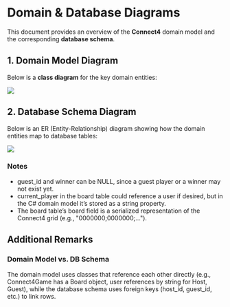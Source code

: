# Domain & Database Diagrams

This document provides an overview of the **Connect4** domain model and the corresponding **database schema**.

## 1. Domain Model Diagram
Below is a **class diagram** for the key domain entities:

![](modelDiagram.png)

## 2. Database Schema Diagram

Below is an ER (Entity-Relationship) diagram showing how the domain entities map to database tables:

![](DBDiagram.png)

### Notes
- guest_id and winner can be NULL, since a guest player or a winner may not exist yet.
- current_player in the board table could reference a user if desired, but in the C# domain model it’s stored as a string property.
- The board table’s board field is a serialized representation of the Connect4 grid (e.g., "0000000;0000000;...").


## Additional Remarks

### Domain Model vs. DB Schema
The domain model uses classes that reference each other directly (e.g., Connect4Game has a Board object, user references by string for Host, Guest), while the database schema uses foreign keys (host_id, guest_id, etc.) to link rows.